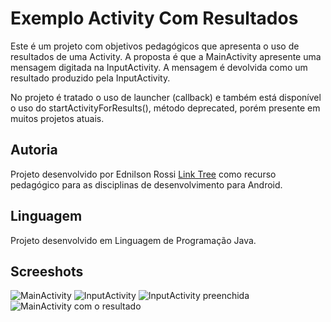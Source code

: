 # Exemplo Activity Com Resultados

Este é um projeto com objetivos pedagógicos que apresenta o uso de resultados de uma Activity. A proposta
é que a MainActivity apresente uma mensagem digitada na InputActivity. A mensagem é devolvida como 
um resultado produzido pela InputActivity.

No projeto é tratado o uso de launcher (callback) e também está disponível o uso do startActivityForResults(),
método deprecated, porém presente em muitos projetos atuais.

## Autoria

Projeto desenvolvido por Ednilson Rossi [Link Tree](https://linktr.ee/ednilsonrossi) como recurso pedagógico para as 
disciplinas de desenvolvimento para Android.

## Linguagem

Projeto desenvolvido em Linguagem de Programação Java.

## Screeshots

![MainActivity](https://github.com/ednilsonrossi/AppExemploActivityComResultado/blob/main/assets/Screenshot_20231011_104253.png)
![InputActivity](https://github.com/ednilsonrossi/AppExemploActivityComResultado/blob/main/assets/Screenshot_20231011_104326.png)
![InputActivity preenchida](https://github.com/ednilsonrossi/AppExemploActivityComResultado/blob/main/assets/Screenshot_20231011_104403.png)
![MainActivity com o resultado](https://github.com/ednilsonrossi/AppExemploActivityComResultado/blob/main/assets/Screenshot_20231011_104412.png)